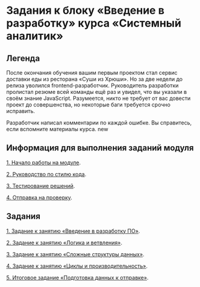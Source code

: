 # Задания к блоку «Введение в разработку» курса «Системный аналитик»

## Легенда

После окончания обучения вашим первым проектом стал сервис доставки еды из ресторана «Суши из Хрюши». Но за две недели до релиза уволился frontend-разработчик. Руководитель разработки пролистал резюме всей команды ещё раз и увидел, что вы указали в своём знание JavaScript. Разумеется, никто не требует от вас довести проект до совершенства, но некоторые баги требуется срочно исправить. 

Разработчик написал комментарии по каждой ошибке. Вы справитесь, если вспомните материалы курса. 
new

## Информация для выполнения заданий модуля

[1. Начало работы на модуле](before.md).

[2. Руководство по стилю кода](styleguide.md).

[3. Тестирование решений](test.md).

[4. Отправка на проверку](after.md).

## Задания

[1. Задание к занятию «Введение в разработку ПО»](task_1/readme.md).

[2. Задание к занятию «Логика и ветвления»](task_2/readme.md).

[3. Задание к занятию «Сложные структуры данных»](task_3/readme.md).

[4. Задание к занятию «Циклы и производительность»](task_4/readme.md).

[5. Итоговое задание «Подготовка данных к отправке»](task_final/readme.md).
